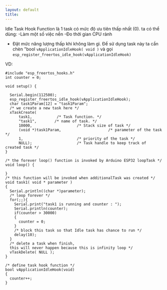 ```yaml
---
layout: default
title: 
---
```


Idle Task Hook Function là 1 task có mức độ ưu tiên thấp nhất (0).
ta có thể dùng:
-Làm một số việc nền
-Đo thời gian CPU rảnh
- Đặt mức năng lượng thấp khi không làm gì.
Để sử dụng task này ta cần chèn
"bool ```vApplicationIdleHook( void )```  và gọi ```esp_register_freertos_idle_hook(vApplicationIdleHook)```

VD:

```
#include "esp_freertos_hooks.h"
int counter = 0;

void setup() {

  Serial.begin(112500);
  esp_register_freertos_idle_hook(vApplicationIdleHook);
  char task1Param[12] = "task1Param";
  /* we create a new task here */
  xTaskCreate(
      task1,           /* Task function. */
      "task1",        /* name of task. */
      10000,                    /* Stack size of task */
      (void *)task1Param,                     /* parameter of the task */
      1,                        /* priority of the task */
      NULL);                    /* Task handle to keep track of created task */
}

/* the forever loop() function is invoked by Arduino ESP32 loopTask */
void loop() {

}
/* this function will be invoked when additionalTask was created */
void task1( void * parameter )
{
  Serial.println((char *)parameter);
  /* loop forever */
  for(;;){
    Serial.print("task1 is running and counter : ");
    Serial.println(counter);
    if(counter > 30000)
    {
      counter = 0;  
    }
    /* block this task so that Idle task has chance to run */
    delay(10);
  }
  /* delete a task when finish, 
  this will never happen because this is infinity loop */
  vTaskDelete( NULL );
}

/* define task hook function */
bool vApplicationIdleHook(void)
{
  counter++;
}
```